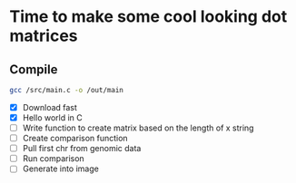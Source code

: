 # Time to make some cool looking dot matrices


## Compile 
```bash
gcc /src/main.c -o /out/main
```

- [x] Download fast
- [x] Hello world in C
- [ ] Write function to create matrix based on the length of x string 
- [ ] Create comparison function
- [ ] Pull first chr from genomic data
- [ ] Run comparison 
- [ ] Generate into image 
